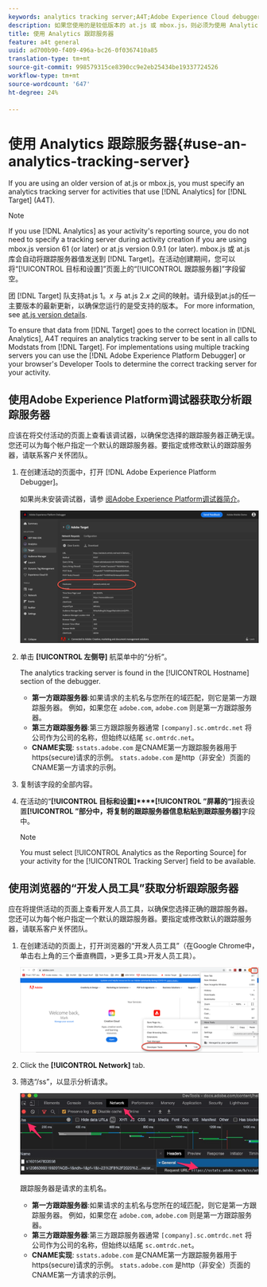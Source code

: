 ```yaml
---
keywords: analytics tracking server;A4T;Adobe Experience Cloud debugger;Adobe Experience Cloud debugger;reporting source;developer tools
description: 如果您使用的是较低版本的 at.js 或 mbox.js，则必须为使用 Analytics for Target (A4T) 的活动指定 Analytics 跟踪服务器。
title: 使用 Analytics 跟踪服务器
feature: a4t general
uuid: ad700b90-f409-496a-bc26-0f0367410a85
translation-type: tm+mt
source-git-commit: 998579315ce8390cc9e2eb25434be19337724526
workflow-type: tm+mt
source-wordcount: '647'
ht-degree: 24%

---
```



# 使用 Analytics 跟踪服务器{#use-an-analytics-tracking-server}

If you are using an older version of at.js or mbox.js, you must specify an analytics tracking server for activities that use [!DNL Analytics] for [!DNL Target] (A4T).

>[!NOTE]
>
>If you use [!DNL Analytics] as your activity&#39;s reporting source, you do not need to specify a tracking server during activity creation if you are using mbox.js version 61 (or later) or at.js version 0.9.1 (or later). mbox.js 或 at.js 库会自动将跟踪服务器值发送到 [!DNL Target]。在活动创建期间，您可以将“[!UICONTROL 目标和设置]”页面上的“[!UICONTROL 跟踪服务器]”字段留空。
>
>团 [!DNL Target] 队支持at.js 1。*x* 与 at.js 2.*x* 之间的映射。请升级到at.js的任一主要版本的最新更新，以确保您运行的是受支持的版本。 For more information, see [at.js version details](/help/c-implementing-target/c-implementing-target-for-client-side-web/target-atjs-versions.md).

To ensure that data from [!DNL Target] goes to the correct location in [!DNL Analytics], A4T requires an analytics tracking server to be sent in all calls to Modstats from [!DNL Target]. For implementations using multiple tracking servers you can use the [!DNL Adobe Experience Platform Debugger] or your browser&#39;s Developer Tools to determine the correct tracking server for your activity.

## 使用Adobe Experience Platform调试器获取分析跟踪服务器

应该在将交付活动的页面上查看该调试器，以确保您选择的跟踪服务器正确无误。您还可以为每个帐户指定一个默认的跟踪服务器。要指定或修改默认的跟踪服务器，请联系客户关怀团队。

1. 在创建活动的页面中，打开 [!DNL Adobe Experience Platform Debugger]。

   如果尚未安装调试器，请参 [阅Adobe Experience Platform调试器简介](https://docs.adobe.com/content/help/en/platform-learn/tutorials/data-ingestion/web-sdk/introduction-to-the-experience-platform-debugger.html)。

   ![](assets/Screen_DebuggerTrackServ.png)

1. 单击 **[!UICONTROL 左侧导]** 航菜单中的“分析”。

   The analytics tracking server is found in the [!UICONTROL Hostname] section of the debugger.

   * **第一方跟踪服务器**:如果请求的主机名与您所在的域匹配，则它是第一方跟踪服务器。 例如，如果您在 `adobe.com`, `adobe.com` 则是第一方跟踪服务器。
   * **第三方跟踪服务器**:第三方跟踪服务器通常 `[company].sc.omtrdc.net` 将公司作为公司的名称，但始终以结尾 `sc.omtrdc.net`。
   * **CNAME实现**: `sstats.adobe.com` 是CNAME第一方跟踪服务器用于https(secure)请求的示例。 `stats.adobe.com` 是http（非安全）页面的CNAME第一方请求的示例。

1. 复制该字段的全部内容。
1. 在活动的“**[!UICONTROL 目标和设置]****[!UICONTROL ”屏幕的“]**&#x200B;报表设置&#x200B;**[!UICONTROL ”部分中，将复制的跟踪服务器信息粘贴到跟踪服务器]**&#x200B;字段中。

   >[!NOTE]
   >
   >You must select [!UICONTROL Analytics as the Reporting Source] for your activity for the [!UICONTROL Tracking Server] field to be available.

## 使用浏览器的“开发人员工具”获取分析跟踪服务器

应在将提供活动的页面上查看开发人员工具，以确保您选择正确的跟踪服务器。 您还可以为每个帐户指定一个默认的跟踪服务器。要指定或修改默认的跟踪服务器，请联系客户关怀团队。

1. 在创建活动的页面上，打开浏览器的“开发人员工具”（在Google Chrome中，单击右上角的三个垂直椭圆，>更多工具>开发人员工具）。

   ![Chrome开发人员工具](/help/c-integrating-target-with-mac/a4t/assets/chrome-dev-tools.png)

1. Click the **[!UICONTROL Network]** tab.

1. 筛选“/ss”，以显示分析请求。

   ![Chrome开发人员工具](/help/c-integrating-target-with-mac/a4t/assets/chrome-dev-tools-2.png)

   跟踪服务器是请求的主机名。

   * **第一方跟踪服务器**:如果请求的主机名与您所在的域匹配，则它是第一方跟踪服务器。 例如，如果您在 `adobe.com`, `adobe.com` 则是第一方跟踪服务器。
   * **第三方跟踪服务器**:第三方跟踪服务器通常 `[company].sc.omtrdc.net` 将公司作为公司的名称，但始终以结尾 `sc.omtrdc.net`。
   * **CNAME实现**: `sstats.adobe.com` 是CNAME第一方跟踪服务器用于https(secure)请求的示例。 `stats.adobe.com` 是http（非安全）页面的CNAME第一方请求的示例。

